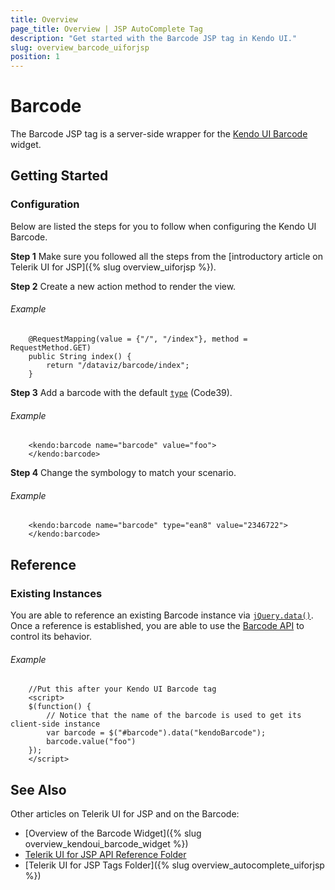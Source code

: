 ```yaml
---
title: Overview
page_title: Overview | JSP AutoComplete Tag
description: "Get started with the Barcode JSP tag in Kendo UI."
slug: overview_barcode_uiforjsp
position: 1
---
```


# Barcode

The Barcode JSP tag is a server-side wrapper for the [Kendo UI Barcode](/api/javascript/dataviz/ui/barcode) widget.

## Getting Started

### Configuration

Below are listed the steps for you to follow when configuring the Kendo UI Barcode.

**Step 1** Make sure you followed all the steps from the [introductory article on Telerik UI for JSP]({% slug overview_uiforjsp %}).

**Step 2** Create a new action method to render the view.

###### Example

        @RequestMapping(value = {"/", "/index"}, method = RequestMethod.GET)
        public String index() {
            return "/dataviz/barcode/index";
        }

**Step 3** Add a barcode with the default [`type`](/api/web/barcode#configuration-type) (Code39).

###### Example

        <kendo:barcode name="barcode" value="foo">
        </kendo:barcode>

**Step 4** Change the symbology to match your scenario.

###### Example

        <kendo:barcode name="barcode" type="ean8" value="2346722">
        </kendo:barcode>


## Reference

### Existing Instances

You are able to reference an existing Barcode instance via [`jQuery.data()`](http://api.jquery.com/jQuery.data/). Once a reference is established, you are able to use the [Barcode API](/api/web/barcode#methods) to control its behavior.

###### Example

        //Put this after your Kendo UI Barcode tag
        <script>
        $(function() {
            // Notice that the name of the barcode is used to get its client-side instance
            var barcode = $("#barcode").data("kendoBarcode");
            barcode.value("foo")
        });
        </script>

## See Also

Other articles on Telerik UI for JSP and on the Barcode:

* [Overview of the Barcode Widget]({% slug overview_kendoui_barcode_widget %})
* [Telerik UI for JSP API Reference Folder](/api/jsp/autocomplete/animation)
* [Telerik UI for JSP Tags Folder]({% slug overview_autocomplete_uiforjsp %})
